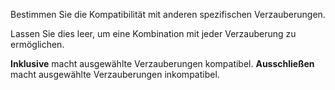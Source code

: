 Bestimmen Sie die Kompatibilität mit anderen spezifischen Verzauberungen.

Lassen Sie dies leer, um eine Kombination mit jeder Verzauberung zu ermöglichen.

**Inklusive** macht ausgewählte Verzauberungen kompatibel. **Ausschließen** macht ausgewählte Verzauberungen inkompatibel.